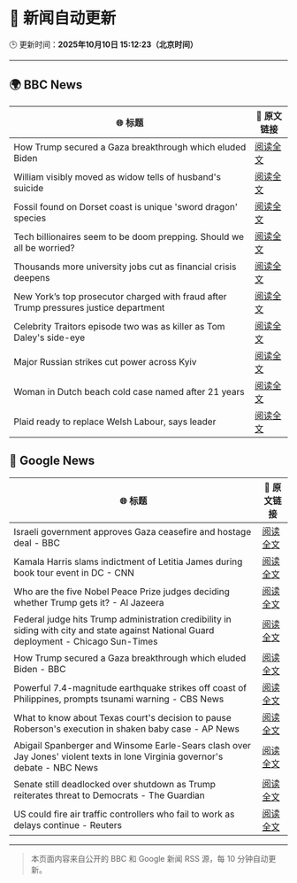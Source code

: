 # 🧠 新闻自动更新

🕒 更新时间：**2025年10月10日 15:12:23（北京时间）**

---

## 🌍 BBC News

| 🌐 标题 | 🔗 原文链接 |
|--------|-------------|
| How Trump secured a Gaza breakthrough which eluded Biden | [阅读全文](https://www.bbc.com/news/articles/cj3yke64vp6o?at_medium=RSS&at_campaign=rss) |
| William visibly moved as widow tells of husband's suicide | [阅读全文](https://www.bbc.com/news/articles/c2ej877g7w1o?at_medium=RSS&at_campaign=rss) |
| Fossil found on Dorset coast is unique 'sword dragon' species | [阅读全文](https://www.bbc.com/news/articles/cdjzvzzy0mxo?at_medium=RSS&at_campaign=rss) |
| Tech billionaires seem to be doom prepping. Should we all be worried? | [阅读全文](https://www.bbc.com/news/articles/cly17834524o?at_medium=RSS&at_campaign=rss) |
| Thousands more university jobs cut as financial crisis deepens | [阅读全文](https://www.bbc.com/news/articles/cp3ve5jegkvo?at_medium=RSS&at_campaign=rss) |
| New York’s top prosecutor charged with fraud after Trump pressures justice department | [阅读全文](https://www.bbc.com/news/articles/c4g9n4xj904o?at_medium=RSS&at_campaign=rss) |
| Celebrity Traitors episode two was as killer as Tom Daley's side-eye | [阅读全文](https://www.bbc.com/news/articles/c1edwzpdlx4o?at_medium=RSS&at_campaign=rss) |
| Major Russian strikes cut power across Kyiv | [阅读全文](https://www.bbc.com/news/articles/cvgq2vnxzlvo?at_medium=RSS&at_campaign=rss) |
| Woman in Dutch beach cold case named after 21 years | [阅读全文](https://www.bbc.com/news/articles/cpq5r9epd4qo?at_medium=RSS&at_campaign=rss) |
| Plaid ready to replace Welsh Labour, says leader | [阅读全文](https://www.bbc.com/news/articles/cewnv2xprzko?at_medium=RSS&at_campaign=rss) |

## 📰 Google News

| 🌐 标题 | 🔗 原文链接 |
|--------|-------------|
| Israeli government approves Gaza ceasefire and hostage deal - BBC | [阅读全文](https://news.google.com/rss/articles/CBMiWkFVX3lxTE9aZm5wNnE4aUlrSTFDckZqTE9WM2F2Z05MbVFJY3lxOVRxTmFCX1h3UEQzSTZfd210Z1pWUFZya2Nqa0FPbW4yNkhXZFpCRHU3NHIxejdKNDhyUdIBX0FVX3lxTE1XamVnN0xtSnVSN1djLVcwd3VKdGhPbFhBbzhzLVJRSXUxalMtY0dEX3g3NjFlTmw0WEFFV2VjX3FLN0ZwcEFFZ2xTWUVua1VYYWxjX3pvU1RPSGN5Z25V?oc=5) |
| Kamala Harris slams indictment of Letitia James during book tour event in DC - CNN | [阅读全文](https://news.google.com/rss/articles/CBMimgFBVV95cUxOTGxYajUxYmJIcXhMUTdOOG5oNHdlY0V1Vm5TWW82UXpIZjc2VGZHRmxYU2pPTGd2cVplUE4yNm5ibTJwTXFLSjNhdUMwRFRoLWZaTVBDelMtTk9hUkx1LVVmRHJldTFTYi1CWlBDaVhFNWNza0ZtZzNoWTZCVHVMd0tBTXU2N3RSSmFFc1FvRW1QS1F4Z3JYSmdB?oc=5) |
| Who are the five Nobel Peace Prize judges deciding whether Trump gets it? - Al Jazeera | [阅读全文](https://news.google.com/rss/articles/CBMitAFBVV95cUxOWUZlYjdhZXJLc2lpN3d6NDVBQmtrTDFscGI2ajd0NFZVQnZWNkw4TG1oSWZJenl5RExRZm92S081X0ZoYWl5cFBXZVRUSDR4dzE2VVZ0cFREU25WQUJvQUFYV0dWLXhOMWRDdk9oSERTQ2gxczY2UUg1TjdpazBrSFVjOVowMERZVHRPcWdHeHBfQmg0UGxUc05KQnVOeENGU0NWQ1dEaEptcXVvb1NteTJnS2_SAboBQVVfeXFMTUsxdmJDTjZnUDFudlN0cnNkdDJVbXFoLVNRMl94aElkNUxKOXJxM202eFdvWkdCUW5pcXhTcWZnVnFCR05jb2NSTS0yT1RvN2FuTjRnZEFqWGxWMXd4X21KUEFqOFVxS0xGX0dSZ0trOGp1X1BlSzZ3RnF4cEFMbHNWU2dhZW9yZlFuT1g2cV96TUI1SHNpel93UFJ6X2MxQklLeEhxOUVKaVlyUTBmbVA2NkZoMGZUN1l3?oc=5) |
| Federal judge hits Trump administration credibility in siding with city and state against National Guard deployment - Chicago Sun-Times | [阅读全文](https://news.google.com/rss/articles/CBMixAFBVV95cUxPRmVPUDMtTmxfZy1tYmE2VjZfNVZyU0NkWW84elVuX0JwcUZqaGJhWWE3b1gwbkVpMm5fUXRyblcxVXZxTjBscVd5Q3hEN1JxWjdBSWVCSUU5aFpEUFZNVU1pd3NjclZwR21xWUI5Wm1ab1c2VXBvdzRGbm1ueU9nU1pWQXJJUnJyN2VNOXFzY3FzYWg4N3AwWGx6QlVYbEVVaGlHRUhzR1haX284QjhGTTd2YkdNWV92LTNkUVlaZUZ1b1F2?oc=5) |
| How Trump secured a Gaza breakthrough which eluded Biden - BBC | [阅读全文](https://news.google.com/rss/articles/CBMiWkFVX3lxTFBndy0xLXZYMVIzVUx0ZVVXM1E0NlhoSk1ya3g0YVQ4QTRzdEZiaW1rMDB1eks0cVhZempaM3BjeDVsbV9oc3dKejlWZjJjNS1fNDVzNmU1cExUd9IBX0FVX3lxTFA3TWJ5Wm5mWTF3R2xHekVxa3VaN0JyWGU4Nm4yS2d5TzA5eTBZYWRzenRJaENxYXJrXzM3YUdWcnN6RkxNVmNuWlNMRjl5emE0WUp3ZWtLZWFnOE44WnlJ?oc=5) |
| Powerful 7.4-magnitude earthquake strikes off coast of Philippines, prompts tsunami warning - CBS News | [阅读全文](https://news.google.com/rss/articles/CBMimAFBVV95cUxQRzd0WWVCQUdWUUE5UFBCN2k3b3JUZFJrSldaUDFPSDFNS3dORnpuZUNoVXVaYjlwVzdzUUpTNDZwbTZQYUNWZ2E1THhpNG9raXZTTmFXa3dWWEd0c3VuM2xPczRKOThBeXlyeW9seVpCQklCb0kxWFZ6SmZYTHFHNG1tZ0lxMEh3eGViZWxWQkt0UE1GOVpzbdIBngFBVV95cUxOcjhHUzlBMTZ1WG9XaFFzYVhCUmpIU2h6a3FLQVl2SFJRLVlqdzc3VmltaHJJQTdLeG9DTWVackFFZGV4QkE4YmZvOWRJTDVPZDVLUzNQb19EN1JXcnVRTkh0aDlFTVdEdUlkaHJ6cDdQMFhCYkJCOUVZMlltank4YUFvLXN4NHFyR1pWX05hY0lBQmZhNUVwSHRVVDBRUQ?oc=5) |
| What to know about Texas court's decision to pause Roberson's execution in shaken baby case - AP News | [阅读全文](https://news.google.com/rss/articles/CBMinAFBVV95cUxORElTR1BCMU9NdFlXYktXblZ1bUZtcFRZTjBjcGlIcmpVMlREWGhVQkRjM0hRR2NRcGl6NldidHpsczRWdnpFQWxDQ0wzam9pWFZ1TEVUTWR1NVBYeFh2WXpBeXRtVEJWVHk3bFY5OUllOF9Fcm4xMFRJcHBEMENLR1g0OFBmWHFadnhBUGo2TXZrcDFOSlBDclNwTXc?oc=5) |
| Abigail Spanberger and Winsome Earle-Sears clash over Jay Jones' violent texts in lone Virginia governor's debate - NBC News | [阅读全文](https://news.google.com/rss/articles/CBMitwFBVV95cUxONWE0MmZzVWttQTBiaGdZaEt3VlFNc3BxSEo0OVlscXkyaUlXaERfSmJkTzllVzVzQk1JX3hEdVlmQmpPOTJueXhwWlNFTUtabVJPTEt6c0h6RjdIX1Q2QTZ6cEhnelp5WmJYdVhDNFdBRUtCWmVxUkdSaF9qTHJKcGRIaHlHLTROaTJUTUo0OGxIQWcyNnhINUVVM2tIMzlfc0NGQkhvUHpUeDhCbTUxRUs0M3p6N1HSAVZBVV95cUxQTThfX0JzX1RfSUlPU3NLMHh1TFRseWpQdG85ZXljOGlqLU92ZVU1STVaTzNhcHNGTzYyTDd2QWtucFROWXBuUTIzd1pNdUxqMEpvVGhRUQ?oc=5) |
| Senate still deadlocked over shutdown as Trump reiterates threat to Democrats - The Guardian | [阅读全文](https://news.google.com/rss/articles/CBMiiwFBVV95cUxQZjdGRHR5U2h0aExiS0dOODFuUm5xeTVLWFpISHVjXzdvMTBxN1Baek5UdmtPbDZMVlYwYXlRcHhvb21nUkJhUWVhSTdkYm1QNjlZWXp5WnJ5NDdUQU1tS1JEY2l3TzRUck4wWlB3d2NvN3lzbzJabVI0U3lsOGcta3g1blRuTzFtRGpF?oc=5) |
| US could fire air traffic controllers who fail to work as delays continue - Reuters | [阅读全文](https://news.google.com/rss/articles/CBMiyAFBVV95cUxNdzlndGJDQTNjekYxbkF5Q21OQzRnWXdRRm5PN1FSNTBLRHNxZDZ0by02LWFYTDJCQk9VZGZSd0FqYTcyN2laT2tiVDJHOTRJbkNwRW9KMlkxVmgtbWhXQlVSaWJkRkxhQ01DTE9TSnpDNWNhZUppbE5iU2h3R3Z1OUVZVXB2SzBibjU5NFpXVUlMLW9BYWlXV3pzOEVjQjUzSmU4OXR6bV9LcU9VYmRwbm9LME92YWNkQTB0eFVjbF95ZHNmVUpnUw?oc=5) |

---
> 本页面内容来自公开的 BBC 和 Google 新闻 RSS 源，每 10 分钟自动更新。
